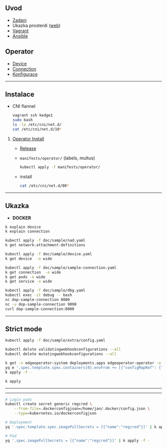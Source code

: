 ## Uvod
- [Zadani](https://github.com/dvojak-cz/Bachelor-Thesis/blob/master/text/trojaj12-assignment.pdf)
- Ukazka prosterdi ([web](https://bt.project.dvojak.cz/example.html))
- [Vagrant](https://bt.project.dvojak.cz/lab-set-up.html)
- [Ansible](https://bt.project.dvojak.cz/lab-set-up.html)

## Operator
- [Device](https://bt.project.dvojak.cz/device.html)
- [Connection](https://bt.project.dvojak.cz/connection.html)
- [Konfigurace](https://bt.project.dvojak.cz/operator-configuration.html)
---
## Instalace
- CNI flannel
    ```bash
    vagrant ssh kedge1
    sudo bash
    ls -la /etc/cni/net.d/
    cat /etc/cni/net.d/10*
    ```
1. [Operator Install](https://bt.project.dvojak.cz/operator-install.html)
    - [Release](https://github.com/dvojak-cz/Bachelor-Thesis/releases)

    - `manifests/operator/` (labels, multus)
        ```bash
        kubectl apply -f manifests/operator/
        ```
    - install
        ```bash
        cat /etc/cni/net.d/00*
        ```
---
## Ukazka

- **DOCKER**

```bash
k explain device
k explain connection

kubectl apply -f doc/sample/nad.yaml
k get network-attachment-definitions

kubectl apply -f doc/sample/device.yaml
k get device  -o wide

kubectl apply -f doc/sample/sample-connection.yaml
k get connection  -o wide
k get pods -o wide
k get service -o wide
```



```bash
kubectl apply -f doc/sample/dbg.yaml
kubectl exec -it debug -- bash
nc dop-sample-connection 8080
nc -u dop-sample-connection 9090
curl dop-sample-connection:8000
```
---
## Strict mode
```bash
kubectl apply -f doc/sample/extra/config.yaml

kubectl delete validatingwebhookconfigurations --all
kubectl delete mutatingwebhookconfigurations --all

k get -n edgeoperator-system deployments.apps edgeoperator-operator -o yaml | \
yq e '.spec.template.spec.containers[0].envFrom += [{"configMapRef": {"name":"strict-device"}}]' | \
k apply -f -

k apply 

```



---
---
```bash
# Login pods
kubectl create secret generic regcred \
    --from-file=.dockerconfigjson=/home/jan/.docker/config.json \
    --type=kubernetes.io/dockerconfigjson

# Deployment
yq '.spec.template.spec.imagePullSecrets = [{"name":"regcred"}]' | k apply -f -

# Pod
yq '.spec.imagePullSecrets = [{"name":"regcred"}]' | k apply -f -
```